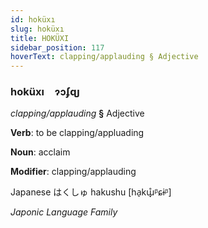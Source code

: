 ```yaml
---
id: hoküxı
slug: hoküxı
title: HOKÜXI
sidebar_position: 117
hoverText: clapping/applauding § Adjective
---
```


### hoküxı&emsp;<span kind="abugida">ɂɔʄɋȷ</span>

*clapping/applauding* **§** Adjective

**Verb**: to be clapping/appluading

**Noun**: acclaim

**Modifier**: clapping/applauding

Japanese は​くしゅ hakushu [ha̠kɯ̟̊ᵝɕɨᵝ]

*Japonic Language Family*
